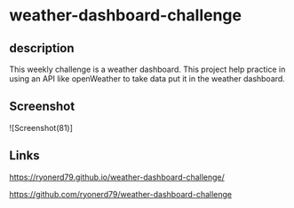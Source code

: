 # weather-dashboard-challenge

## description
This weekly challenge is a weather dashboard. This project help practice in using an API like openWeather to take data put it in the weather dashboard.

## Screenshot

![Screenshot(81)]

## Links

https://ryonerd79.github.io/weather-dashboard-challenge/

https://github.com/ryonerd79/weather-dashboard-challenge